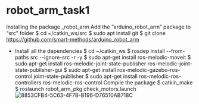 # robot_arm_task1


Installing the package _robot_arm
Add the “arduino_robot_arm” package to “src” folder
	$ cd ~/catkin_ws/src
	$ sudo apt install git
	$ git clone https://github.com/smart-methods/arduino_robot_arm 
- Install all the dependencies 
	$ cd ~/catkin_ws
	$ rosdep install --from-paths src --ignore-src -r -y
	$ sudo apt-get install ros-melodic-moveit
	$ sudo apt-get install ros-melodic-joint-state-publisher ros-melodic-joint-state-publisher-gui
	$ sudo apt-get install ros-melodic-gazebo-ros-control joint-state-publisher
	$ sudo apt-get install ros-melodic-ros-controllers ros-melodic-ros-control
Compile the package
$ catkin_make
$ roslaunch robot_arm_pkg check_motors.launch
![8853CFB4-5C63-4F7B-B196-D76510AB718C](https://user-images.githubusercontent.com/86611989/124684732-76a8ac80-ded8-11eb-84c4-1afdf04d3b4f.png)
